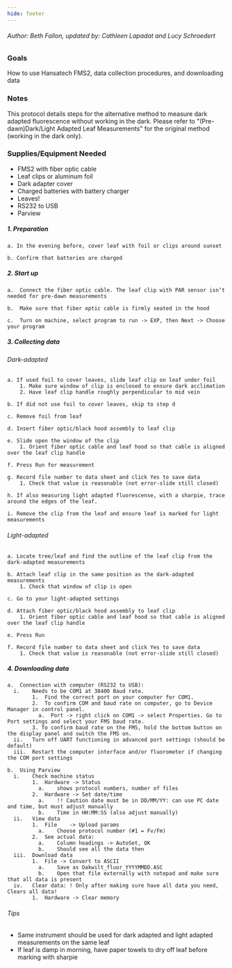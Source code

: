 ```yaml
---
hide: footer
---
```

###### Author: Beth Fallon, updated by: Cathleen Lapadat and Lucy Schroedert

### Goals

How to use Hansatech FMS2, data collection procedures, and downloading data

### Notes

This protocol details steps for the alternative method to measure dark adapted fluorescence without working in the dark. Please refer to "(Pre-dawn)Dark/Light Adapted Leaf Measurements" for the original method (working in the dark only). 

### Supplies/Equipment Needed

-   FMS2 with fiber optic cable
-   Leaf clips or aluminum foil
-   Dark adapter cover
-   Charged batteries with battery charger
-   Leaves!
-   RS232 to USB
-   Parview

##### 1. Preparation

    a. In the evening before, cover leaf with foil or clips around sunset
    
    b. Confirm that batteries are charged


##### 2. Start up

    a.  Connect the fiber optic cable. The leaf clip with PAR sensor isn’t needed for pre-dawn measurements
    
    b.  Make sure that fiber optic cable is firmly seated in the hood 
    
    c.  Turn on machine, select program to run -> EXP, then Next -> Choose your program

##### 3. Collecting data

###### Dark-adapted

    a. If used foil to cover leaves, slide leaf clip on leaf under foil
        1. Make sure window of clip is enclosed to ensure dark acclimation
        2. Have leaf clip handle roughly perpendicular to mid vein
    
    b. If did not use foil to cover leaves, skip to step d
    
    c. Remove foil from leaf
    
    d. Insert fiber optic/black hood assembly to leaf clip
    
    e. Slide open the window of the clip
        1. Orient fiber optic cable and leaf hood so that cable is aligned over the leaf clip handle
    
    f. Press Run for measurement
    
    g. Record file number to data sheet and click Yes to save data
        1. Check that value is reasonable (not error-slide still closed) 
        
    h. If also measuring light adapted fluorescense, with a sharpie, trace around the edges of the leaf.
    
    i. Remove the clip from the leaf and ensure leaf is marked for light measurements

###### Light-adapted
    
    a. Locate tree/leaf and find the outline of the leaf clip from the dark-adapted measurements
    
    b. Attach leaf clip in the same position as the dark-adapted measurements
        1. Check that window of clip is open
    
    c. Go to your light-adapted settings
    
    d. Attach fiber optic/black hood assembly to leaf clip
        1. Orient fiber optic cable and leaf hood so that cable is aligned over the leaf clip handle
    
    e. Press Run
    
    f. Record file number to data sheet and click Yes to save data
        1. Check that value is reasonable (not error-slide still closed) 
##### 4. Downloading data

    a.  Connection with computer (RS232 to USB): 
      i.    Needs to be COM1 at 38400 Baud rate. 
            1.  Find the correct port on your computer for COM1.
            2.  To confirm COM and baud rate on computer, go to Device Manager in control panel.
              a.  Port -> right click on COM1 -> select Properties. Go to Port settings and select your FMS baud rate.
            3. To confirm baud rate on the FMS, hold the bottom button on the display panel and switch the FMS on.
      ii.   Turn off UART functioning in advanced port settings (should be default)
      iii.  Restart the computer interface and/or fluorometer if changing the COM port settings
    
    b.  Using Parview
      i.    Check machine status
            1.  Hardware -> Status
              a.    shows protocol numbers, number of files
            2.  Hardware -> Set date/time
              a.    !! Caution date must be in DD/MM/YY: can use PC date and time, but must adjust manually
              b.    Time in HH:MM:SS (also adjust manually)
      ii.   View data
            1.  File    -> Upload params
              a.    Choose protocol number (#1 = Fv/Fm)
            2.  See actual data:
              a.    Column headings -> AutoSet, OK
              b.    Should see all the data then
      iii.  Download data
            1.  File -> Convert to ASCII
              a.    Save as Oakwilt_fluor_YYYYMMDD.ASC
              b.    Open that file externally with notepad and make sure that all data is present
      iv.   Clear data: ! Only after making sure have all data you need, Clears all data!
            1.  Hardware -> Clear memory
            
###### Tips

  *  Same instrument should be used for dark adapted and light adapted measurements on the same leaf
  *  If leaf is damp in morning, have paper towels to dry off leaf before marking with sharpie

